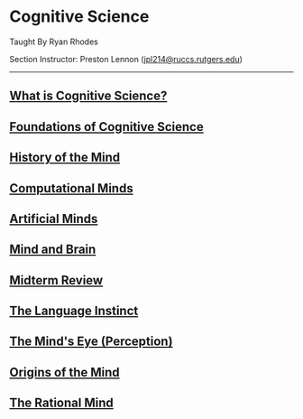 
# Cognitive Science

Taught By Ryan Rhodes

Section Instructor: Preston Lennon (jpl214@ruccs.rutgers.edu)

---

## [What is Cognitive Science?](../cog-sci/what-is-cog-sci)

## [Foundations of Cognitive Science](../cog-sci/foundations-of-cog-sci)

## [History of the Mind](../cog-sci/history-of-the-mind)

## [Computational Minds](../cog-sci/computational-minds)

## [Artificial Minds](../cog-sci/artificial-minds)

## [Mind and Brain](../cog-sci/mind-and-brain)

## [Midterm Review](../cog-sci/midterm1)

## [The Language Instinct](../cog-sci/the-language-instict)

## [The Mind's Eye (Perception)](../cog-sci/the-minds-eye)

## [Origins of the Mind](../cog-sci/the-origins-of-minds)

## [The Rational Mind](../cog-sci/the-rational-mind)

